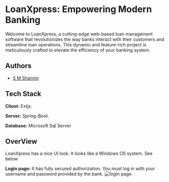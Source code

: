 
# LoanXpress: Empowering Modern Banking

Welcome to LoanXpress, a cutting-edge web-based loan management software that revolutionizes the way banks interact with their customers and streamline loan operations. This dynamic and feature-rich project is meticulously crafted to elevate the efficiency of your banking system.




## Authors

- [S M Shamim](https://github.com/smwithgithub)


## Tech Stack

**Client:** Extjs.

**Server:** Spring-Boot.

**Database:** Microsoft Sql Server


## OverView

LoanXpress has a nice UI look. It looks like a Windows OS system. See below

**Login page:** It has fully secured authorization. You must log in with your username and password provided by the bank.
![login page](https://github.com/smwithgithub/LoanXpress/assets/126904136/423748aa-75bb-4abd-ab6f-8b5e3e21d8f8)

